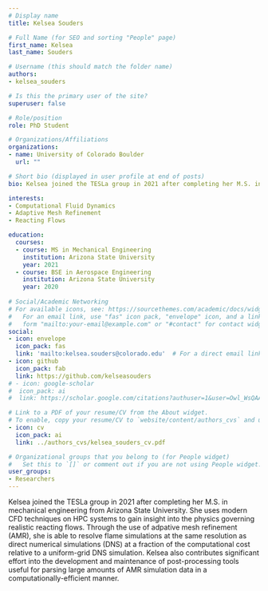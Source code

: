 ```yaml
---
# Display name
title: Kelsea Souders

# Full Name (for SEO and sorting "People" page)
first_name: Kelsea
last_name: Souders

# Username (this should match the folder name)
authors:
- kelsea_souders

# Is this the primary user of the site?
superuser: false

# Role/position
role: PhD Student

# Organizations/Affiliations
organizations:
- name: University of Colorado Boulder
  url: ""

# Short bio (displayed in user profile at end of posts)
bio: Kelsea joined the TESLa group in 2021 after completing her M.S. in mechanical engineering from Arizona State University. She uses modern CFD techniques on HPC systems to gain insight into the physics governing realistic reacting flows. Through the use of adpative mesh refinement (AMR), she is able to resolve flame simulations at the same resolution as direct numerical simulations (DNS) at a fraction of the computational cost relative to a uniform-grid DNS simulation. Kelsea also contributes significant effort into the development and maintenance of post-processing tools useful for parsing large amounts of AMR simulation data in a computationally-efficient manner.

interests:
- Computational Fluid Dynamics
- Adaptive Mesh Refinement
- Reacting Flows

education:
  courses:
  - course: MS in Mechanical Engineering
    institution: Arizona State University
    year: 2021
  - course: BSE in Aerospace Engineering
    institution: Arizona State University
    year: 2020
    
# Social/Academic Networking
# For available icons, see: https://sourcethemes.com/academic/docs/widgets/#icons
#   For an email link, use "fas" icon pack, "envelope" icon, and a link in the
#   form "mailto:your-email@example.com" or "#contact" for contact widget.
social:
- icon: envelope
  icon_pack: fas
  link: 'mailto:kelsea.souders@colorado.edu'  # For a direct email link...
- icon: github
  icon_pack: fab
  link: https://github.com/kelseasouders
# - icon: google-scholar
#  icon_pack: ai
#  link: https://scholar.google.com/citations?authuser=1&user=Owl_WsQAAAAJ

# Link to a PDF of your resume/CV from the About widget.
# To enable, copy your resume/CV to `website/content/authors_cvs` and uncomment the lines below.  
- icon: cv
  icon_pack: ai
  link: ../authors_cvs/kelsea_souders_cv.pdf

# Organizational groups that you belong to (for People widget)
#   Set this to `[]` or comment out if you are not using People widget.  
user_groups:
- Researchers
---
```

Kelsea joined the TESLa group in 2021 after completing her M.S. in mechanical engineering from Arizona State University. She uses modern CFD techniques on HPC systems to gain insight into the physics governing realistic reacting flows. Through the use of adpative mesh refinement (AMR), she is able to resolve flame simulations at the same resolution as direct numerical simulations (DNS) at a fraction of the computational cost relative to a uniform-grid DNS simulation. Kelsea also contributes significant effort into the development and maintenance of post-processing tools useful for parsing large amounts of AMR simulation data in a computationally-efficient manner.